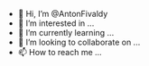 - 👋 Hi, I’m @AntonFivaldy
- 👀 I’m interested in ...
- 🌱 I’m currently learning ...
- 💞️ I’m looking to collaborate on ...
- 📫 How to reach me ...

<!---
AntonFivaldy/AntonFivaldy is a ✨ special ✨ repository because its `README.md` (this file) appears on your GitHub profile.
You can click the Preview link to take a look at your changes.
--->
